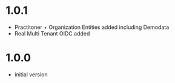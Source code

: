 # 1.0.1
- Practitoner + Organization Entities added including Demodata
- Real Multi Tenant OIDC added

# 1.0.0
- initial version